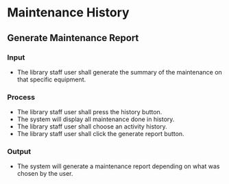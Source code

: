 # Maintenance History
## Generate Maintenance Report
### Input

- The library staff user shall generate the summary of the maintenance on that specific equipment.
### Process
-	 The library staff user shall press the history button.
-	The system will display all maintenance done in history.
-	The library staff user shall choose an activity history.
-	The library staff user shall click the generate report button.
### Output
-	The system will generate a maintenance report depending on what was chosen by the user.

